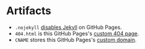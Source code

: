 # Artifacts

* `.nojekyll`
  [disables Jekyll](https://github.blog/2009-12-29-bypassing-jekyll-on-github-pages/)
  on GitHub Pages.
* `404.html` is this GitHub Pages's
  [custom 404 page](https://docs.github.com/en/pages/getting-started-with-github-pages/creating-a-custom-404-page-for-your-github-pages-site).
* `CNAME` stores this GitHub Pages's
  [custom domain](https://docs.github.com/en/pages/configuring-a-custom-domain-for-your-github-pages-site).

